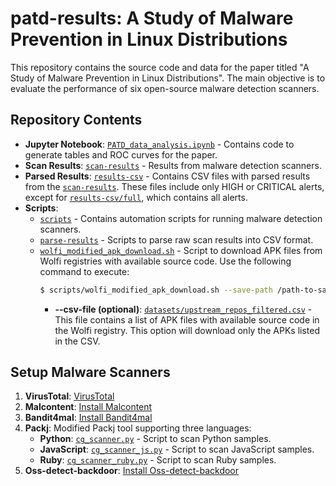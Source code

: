 # patd-results: A Study of Malware Prevention in Linux Distributions

This repository contains the source code and data for the paper titled "A Study of Malware Prevention in Linux Distributions". The main objective is to evaluate the performance of six open-source malware detection scanners.

## Repository Contents

- **Jupyter Notebook**: [`PATD_data_analysis.ipynb`](./notebooks/PATD_data_analysis.ipynb) - Contains code to generate tables and ROC curves for the paper.
- **Scan Results**: [`scan-results`](./scan-results/) - Results from malware detection scanners.
- **Parsed Results**: [`results-csv`](./results-csv/) - Contains CSV files with parsed results from the [`scan-results`](./scan-results/). These files include only HIGH or CRITICAL alerts, except for [`results-csv/full`](./results-csv/full/), which contains all alerts.
- **Scripts**: 
    - [`scripts`](./scripts/) - Contains automation scripts for running malware detection scanners.
    - [`parse-results`](./scripts/parse-results/) - Scripts to parse raw scan results into CSV format.
    - [`wolfi_modified_apk_download.sh`](./scripts/wolfi_modified_apk_download.sh) - Script to download APK files from Wolfi registries with available source code. Use the following command to execute:
        ```sh
        $ scripts/wolfi_modified_apk_download.sh --save-path /path-to-save --csv-file datasets/upstream_repos_filtered.csv
        ```
        - **--csv-file (optional)**: [`datasets/upstream_repos_filtered.csv`](./datasets/upstream_repos_filtered.csv) - This file contains a list of APK files with available source code in the Wolfi registry. This option will download only the APKs listed in the CSV.

## Setup Malware Scanners

1. **VirusTotal**: [VirusTotal](https://www.virustotal.com/gui/home/upload)
2. **Malcontent**: [Install Malcontent](https://github.com/chainguard-dev/malcontent#:~:text=pacman%20%2DS%20yara-,Install%20malcontent%3A,-go%20install%20github)
3. **Bandit4mal**: [Install Bandit4mal](https://github.com/lyvd/bandit4mal)
4. **Packj**: Modified Packj tool supporting three languages:
     - **Python**: [`cg_scanner.py`](./scripts/cg-packj/cg_scanner.py) - Script to scan Python samples.
     - **JavaScript**: [`cg_scanner_js.py`](./scripts/cg-packj/cg_scanner_js.py) - Script to scan JavaScript samples.
     - **Ruby**: [`cg_scanner_ruby.py`](./scripts/cg-packj/cg_scanner_ruby.py) - Script to scan Ruby samples.
5. **Oss-detect-backdoor**: [Install Oss-detect-backdoor](https://github.com/microsoft/OSSGadget?tab=readme-ov-file)

